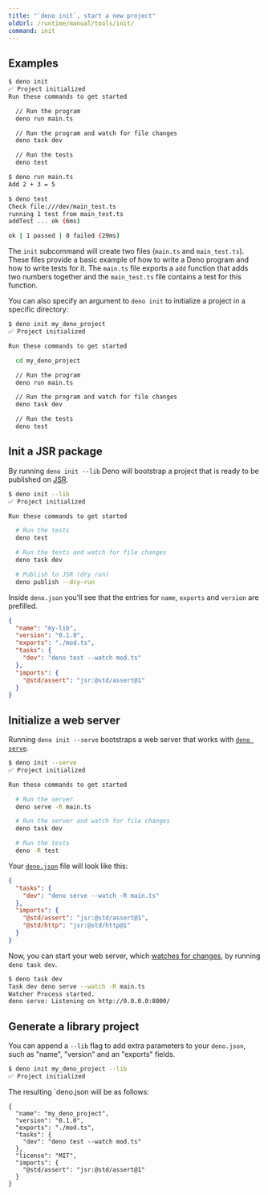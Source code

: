 ```yaml
---
title: "`deno init`, start a new project"
oldUrl: /runtime/manual/tools/init/
command: init
---
```


## Examples

```sh
$ deno init
✅ Project initialized
Run these commands to get started

  // Run the program
  deno run main.ts

  // Run the program and watch for file changes
  deno task dev

  // Run the tests
  deno test

$ deno run main.ts
Add 2 + 3 = 5

$ deno test
Check file:///dev/main_test.ts
running 1 test from main_test.ts
addTest ... ok (6ms)

ok | 1 passed | 0 failed (29ms)
```

The `init` subcommand will create two files (`main.ts` and `main_test.ts`).
These files provide a basic example of how to write a Deno program and how to
write tests for it. The `main.ts` file exports a `add` function that adds two
numbers together and the `main_test.ts` file contains a test for this function.

You can also specify an argument to `deno init` to initialize a project in a
specific directory:

```sh
$ deno init my_deno_project
✅ Project initialized

Run these commands to get started

  cd my_deno_project

  // Run the program
  deno run main.ts

  // Run the program and watch for file changes
  deno task dev

  // Run the tests
  deno test
```

## Init a JSR package

By running `deno init --lib` Deno will bootstrap a project that is ready to be
published on [JSR](https://jsr.io/).

```sh
$ deno init --lib
✅ Project initialized

Run these commands to get started

  # Run the tests
  deno test

  # Run the tests and watch for file changes
  deno task dev

  # Publish to JSR (dry run)
  deno publish --dry-run
```

Inside `deno.json` you'll see that the entries for `name`, `exports` and
`version` are prefilled.

```json
{
  "name": "my-lib",
  "version": "0.1.0",
  "exports": "./mod.ts",
  "tasks": {
    "dev": "deno test --watch mod.ts"
  },
  "imports": {
    "@std/assert": "jsr:@std/assert@1"
  }
}
```

## Initialize a web server

Running `deno init --serve` bootstraps a web server that works with
[`deno serve`](./serve).

```sh
$ deno init --serve
✅ Project initialized

Run these commands to get started

  # Run the server
  deno serve -R main.ts

  # Run the server and watch for file changes
  deno task dev

  # Run the tests
  deno -R test
```

Your [`deno.json`](/runtime/fundamentals/configuration/) file will look like
this:

```json
{
  "tasks": {
    "dev": "deno serve --watch -R main.ts"
  },
  "imports": {
    "@std/assert": "jsr:@std/assert@1",
    "@std/http": "jsr:@std/http@1"
  }
}
```

Now, you can start your web server, which
[watches for changes](/runtime/getting_started/command_line_interface/#watch-mode),
by running `deno task dev`.

```sh
$ deno task dev
Task dev deno serve --watch -R main.ts
Watcher Process started.
deno serve: Listening on http://0.0.0.0:8000/
```

## Generate a library project

You can append a `--lib` flag to add extra parameters to your `deno.json`, such
as "name", "version" and an "exports" fields.

```sh
$ deno init my_deno_project --lib
✅ Project initialized
```

The resulting `deno.json will be as follows:

```jsonc
{
  "name": "my_deno_project",
  "version": "0.1.0",
  "exports": "./mod.ts",
  "tasks": {
    "dev": "deno test --watch mod.ts"
  },
  "license": "MIT",
  "imports": {
    "@std/assert": "jsr:@std/assert@1"
  }
}
```
